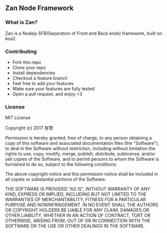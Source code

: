 ## Zan Node Framework

### What is Zan?

Zan is a Nodejs SFB(Separation of Front and Back ends) framework, built on koa2.

### Contributing

* Fork this repo
* Clone your repo
* Install dependencies
* Checkout a feature branch
* Feel free to add your features
* Make sure your features are fully tested
* Open a pull request, and enjoy <3

### License

MIT License

Copyright (c) 2017 有赞

Permission is hereby granted, free of charge, to any person obtaining a copy
of this software and associated documentation files (the "Software"), to deal
in the Software without restriction, including without limitation the rights
to use, copy, modify, merge, publish, distribute, sublicense, and/or sell
copies of the Software, and to permit persons to whom the Software is
furnished to do so, subject to the following conditions:

The above copyright notice and this permission notice shall be included in all
copies or substantial portions of the Software.

THE SOFTWARE IS PROVIDED "AS IS", WITHOUT WARRANTY OF ANY KIND, EXPRESS OR
IMPLIED, INCLUDING BUT NOT LIMITED TO THE WARRANTIES OF MERCHANTABILITY,
FITNESS FOR A PARTICULAR PURPOSE AND NONINFRINGEMENT. IN NO EVENT SHALL THE
AUTHORS OR COPYRIGHT HOLDERS BE LIABLE FOR ANY CLAIM, DAMAGES OR OTHER
LIABILITY, WHETHER IN AN ACTION OF CONTRACT, TORT OR OTHERWISE, ARISING FROM,
OUT OF OR IN CONNECTION WITH THE SOFTWARE OR THE USE OR OTHER DEALINGS IN THE
SOFTWARE.

